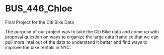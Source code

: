 # BUS_446_Chloe
Final Project for the Citi Bike Data 

The purpose pf our project was to take the Citi Bike data and come up with proposal question on ways to organize the large data frame so that we can pull more intel out of the data to understand it better and find ways to improve the bike rentals in NYC. 
